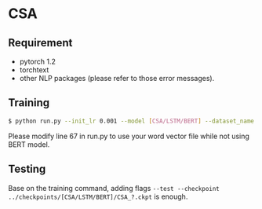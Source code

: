 # CSA

## Requirement

* pytorch 1.2
* torchtext
* other NLP packages (please refer to those error messages).

## Training
```bash
$ python run.py --init_lr 0.001 --model [CSA/LSTM/BERT] --dataset_name your_dataset_name --dataset_dir your_dataset_directory 
```

Please modify line 67 in run.py to use your word vector file while not using BERT model.

## Testing

Base on the training command, adding flags `--test --checkpoint ../checkpoints/[CSA/LSTM/BERT]/CSA_?.ckpt` is enough.

